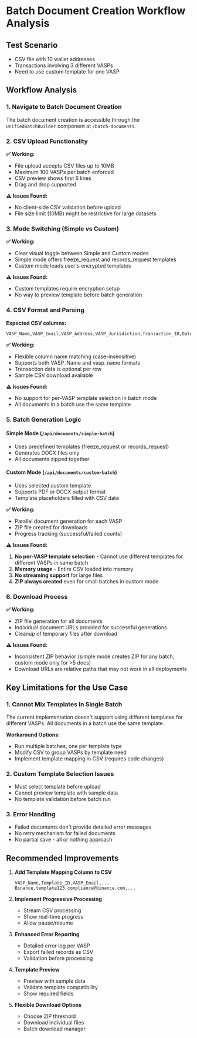 # Batch Document Creation Workflow Analysis

## Test Scenario
- CSV file with 10 wallet addresses
- Transactions involving 3 different VASPs  
- Need to use custom template for one VASP

## Workflow Analysis

### 1. Navigate to Batch Document Creation
The batch document creation is accessible through the `UnifiedBatchBuilder` component at `/batch-documents`.

### 2. CSV Upload Functionality
**✅ Working:**
- File upload accepts CSV files up to 10MB
- Maximum 100 VASPs per batch enforced
- CSV preview shows first 6 lines
- Drag and drop supported

**⚠️ Issues Found:**
- No client-side CSV validation before upload
- File size limit (10MB) might be restrictive for large datasets

### 3. Mode Switching (Simple vs Custom)
**✅ Working:**
- Clear visual toggle between Simple and Custom modes
- Simple mode offers freeze_request and records_request templates
- Custom mode loads user's encrypted templates

**⚠️ Issues Found:**
- Custom templates require encryption setup
- No way to preview template before batch generation

### 4. CSV Format and Parsing
**Expected CSV columns:**
```csv
VASP_Name,VASP_Email,VASP_Address,VASP_Jurisdiction,Transaction_ID,Date,From_Address,To_Address,Amount,Currency
```

**✅ Working:**
- Flexible column name matching (case-insensitive)
- Supports both VASP_Name and vasp_name formats
- Transaction data is optional per row
- Sample CSV download available

**⚠️ Issues Found:**
- No support for per-VASP template selection in batch mode
- All documents in a batch use the same template

### 5. Batch Generation Logic

#### Simple Mode (`/api/documents/simple-batch`)
- Uses predefined templates (freeze_request or records_request)
- Generates DOCX files only
- All documents zipped together

#### Custom Mode (`/api/documents/custom-batch`)
- Uses selected custom template
- Supports PDF or DOCX output format
- Template placeholders filled with CSV data

**✅ Working:**
- Parallel document generation for each VASP
- ZIP file created for downloads
- Progress tracking (successful/failed counts)

**⚠️ Issues Found:**
1. **No per-VASP template selection** - Cannot use different templates for different VASPs in same batch
2. **Memory usage** - Entire CSV loaded into memory
3. **No streaming support** for large files
4. **ZIP always created** even for small batches in custom mode

### 6. Download Process
**✅ Working:**
- ZIP file generation for all documents
- Individual document URLs provided for successful generations
- Cleanup of temporary files after download

**⚠️ Issues Found:**
- Inconsistent ZIP behavior (simple mode creates ZIP for any batch, custom mode only for >5 docs)
- Download URLs are relative paths that may not work in all deployments

## Key Limitations for the Use Case

### 1. Cannot Mix Templates in Single Batch
The current implementation doesn't support using different templates for different VASPs. All documents in a batch use the same template.

**Workaround Options:**
- Run multiple batches, one per template type
- Modify CSV to group VASPs by template need
- Implement template mapping in CSV (requires code changes)

### 2. Custom Template Selection Issues
- Must select template before upload
- Cannot preview template with sample data
- No template validation before batch run

### 3. Error Handling
- Failed documents don't provide detailed error messages
- No retry mechanism for failed documents
- No partial save - all or nothing approach

## Recommended Improvements

1. **Add Template Mapping Column to CSV**
   ```csv
   VASP_Name,Template_ID,VASP_Email,...
   Binance,template123,compliance@binance.com,...
   ```

2. **Implement Progressive Processing**
   - Stream CSV processing
   - Show real-time progress
   - Allow pause/resume

3. **Enhanced Error Reporting**
   - Detailed error log per VASP
   - Export failed records as CSV
   - Validation before processing

4. **Template Preview**
   - Preview with sample data
   - Validate template compatibility
   - Show required fields

5. **Flexible Download Options**
   - Choose ZIP threshold
   - Download individual files
   - Batch download manager